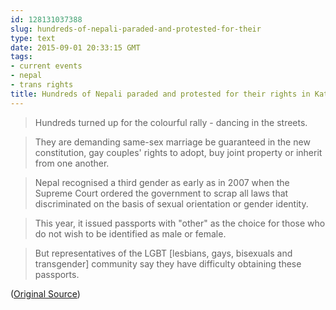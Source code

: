 ```yaml
---
id: 128131037388
slug: hundreds-of-nepali-paraded-and-protested-for-their
type: text
date: 2015-09-01 20:33:15 GMT
tags:
- current events
- nepal
- trans rights
title: Hundreds of Nepali paraded and protested for their rights in Kathmandu
---
```

>Hundreds turned up for the colourful rally - dancing in the streets.

>They are demanding same-sex marriage be guaranteed in the new constitution, gay couples' rights to adopt, buy joint property or inherit from one another.

>Nepal recognised a third gender as early as in 2007 when the Supreme Court ordered the government to scrap all laws that discriminated on the basis of sexual orientation or gender identity.

>This year, it issued passports with "other" as the choice for those who do not wish to be identified as male or female.

>But representatives of the LGBT [lesbians, gays, bisexuals and transgender] community say they have difficulty obtaining these passports.

([Original Source][1])

[1]: https://archive.is/QlFl1